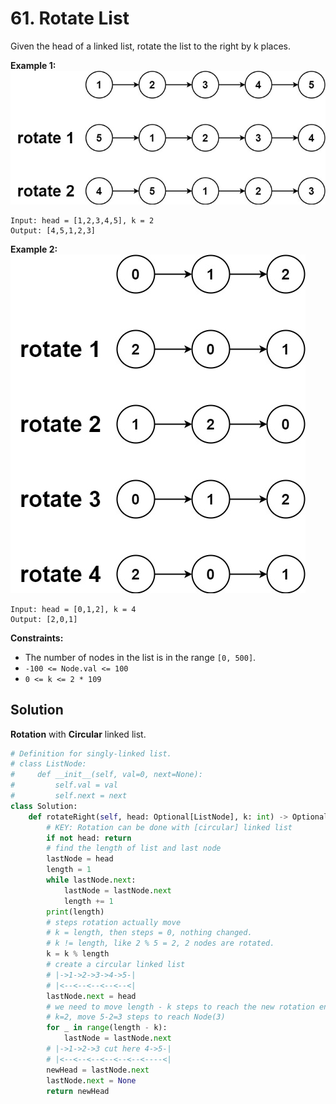 # 61. Rotate List

Given the head of a linked list, rotate the list to the right by k places.


**Example 1:**
![img_14.png](img_14.png)
```
Input: head = [1,2,3,4,5], k = 2
Output: [4,5,1,2,3]
```
**Example 2:**
![img_15.png](img_15.png)
```
Input: head = [0,1,2], k = 4
Output: [2,0,1]
```
 

**Constraints:**

* The number of nodes in the list is in the range `[0, 500]`.
* `-100 <= Node.val <= 100`
* `0 <= k <= 2 * 109`

## Solution

**Rotation** with **Circular** linked list.

```python
# Definition for singly-linked list.
# class ListNode:
#     def __init__(self, val=0, next=None):
#         self.val = val
#         self.next = next
class Solution:
    def rotateRight(self, head: Optional[ListNode], k: int) -> Optional[ListNode]:
        # KEY: Rotation can be done with [circular] linked list
        if not head: return
        # find the length of list and last node
        lastNode = head
        length = 1
        while lastNode.next:
            lastNode = lastNode.next
            length += 1
        print(length)
        # steps rotation actually move
        # k = length, then steps = 0, nothing changed.
        # k != length, like 2 % 5 = 2, 2 nodes are rotated.
        k = k % length
        # create a circular linked list
        # |->1->2->3->4->5-|
        # |<--<--<--<--<--<|
        lastNode.next = head
        # we need to move length - k steps to reach the new rotation end
        # k=2, move 5-2=3 steps to reach Node(3)
        for _ in range(length - k):
            lastNode = lastNode.next
        # |->1->2->3 cut here 4->5-|
        # |<--<--<--<--<--<--<----<|
        newHead = lastNode.next
        lastNode.next = None    
        return newHead
```
